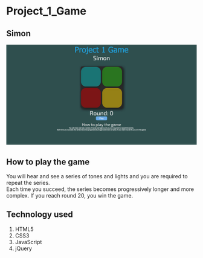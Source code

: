 # Project_1_Game
## Simon

<img src="Project_1_Game.jpg">

## How to play the game

You will hear and see a series of tones and lights and you are required to repeat the series. <br/>Each time you succeed, the series becomes progressively longer and more complex. If you reach round 20, you win the game.

## Technology used

1. HTML5
2. CSS3
3. JavaScript
4. jQuery 
